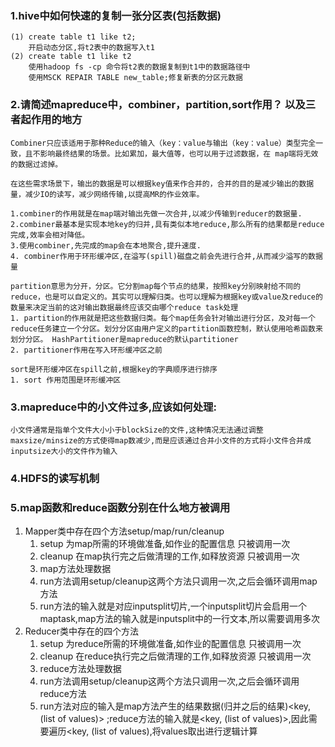 ### 1.hive中如何快速的复制一张分区表(包括数据)
    (1) create table t1 like t2;
        开启动态分区,将t2表中的数据写入t1
    (2) create table t1 like t2
        使用hadoop fs -cp 命令将t2表的数据复制到t1中的数据路径中
        使用MSCK REPAIR TABLE new_table;修复新表的分区元数据

### 2.请简述mapreduce中，combiner，partition,sort作用？ 以及三者起作用的地方
    Combiner只应该适用于那种Reduce的输入（key：value与输出（key：value）类型完全一致，且不影响最终结果的场景。比如累加，最大值等，也可以用于过滤数据，在 map端将无效的数据过滤掉。

    在这些需求场景下，输出的数据是可以根据key值来作合并的，合并的目的是减少输出的数据量，减少IO的读写，减少网络传输,以提高MR的作业效率。

    1.combiner的作用就是在map端对输出先做一次合并,以减少传输到reducer的数据量.
    2.combiner最基本是实现本地key的归并,具有类似本地reduce,那么所有的结果都是reduce完成,效率会相对降低。
    3.使用combiner,先完成的map会在本地聚合,提升速度.
    4. combiner作用于环形缓冲区,在溢写(spill)磁盘之前会先进行合并,从而减少溢写的数据量

    partition意思为分开，分区。它分割map每个节点的结果，按照key分别映射给不同的reduce，也是可以自定义的。其实可以理解归类。也可以理解为根据key或value及reduce的数量来决定当前的这对输出数据最终应该交由哪个reduce task处理
    1. partition的作用就是把这些数据归类。每个map任务会针对输出进行分区，及对每一个reduce任务建立一个分区。划分分区由用户定义的partition函数控制，默认使用哈希函数来划分分区。 HashPartitioner是mapreduce的默认partitioner
    2. partitioner作用在写入环形缓冲区之前
    
    sort是环形缓冲区在spill之前,根据key的字典顺序进行排序
    1. sort 作用范围是环形缓冲区

### 3.mapreduce中的小文件过多,应该如何处理:
    小文件通常是指单个文件大小小于blockSize的文件,这种情况无法通过调整maxsize/minsize的方式使得map数减少,而是应该通过合并小文件的方式将小文件合并成inputsize大小的文件作为输入

### 4.HDFS的读写机制

### 5.map函数和reduce函数分别在什么地方被调用
 1. Mapper类中存在四个方法setup/map/run/cleanup
    1. setup 为map所需的环境做准备,如作业的配置信息  只被调用一次
    2. cleanup 在map执行完之后做清理的工作,如释放资源  只被调用一次
    3. map方法处理数据
    4. run方法调用setup/cleanup这两个方法只调用一次,之后会循环调用map方法
    5. run方法的输入就是对应inputsplit切片,一个inputsplit切片会启用一个maptask,map方法的输入就是inputsplit中的一行文本,所以需要调用多次
 2. Reducer类中存在的四个方法
    1. setup 为reduce所需的环境做准备,如作业的配置信息  只被调用一次
    2. cleanup 在reduce执行完之后做清理的工作,如释放资源  只被调用一次
    3. reduce方法处理数据
    4. run方法调用setup/cleanup这两个方法只调用一次,之后会循环调用reduce方法
    5. run方法对应的输入是map方法产生的结果数据(归并之后的结果)<key, (list of values)> ;reduce方法的输入就是<key, (list of values)>,因此需要遍历<key, (list of values),将values取出进行逻辑计算